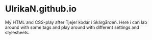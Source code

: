 # UlrikaN.github.io
My HTML and CSS-play after Tjejer kodar i Skärgården. Here i can lab around with some tags and play around with different settings and stylesheets.
